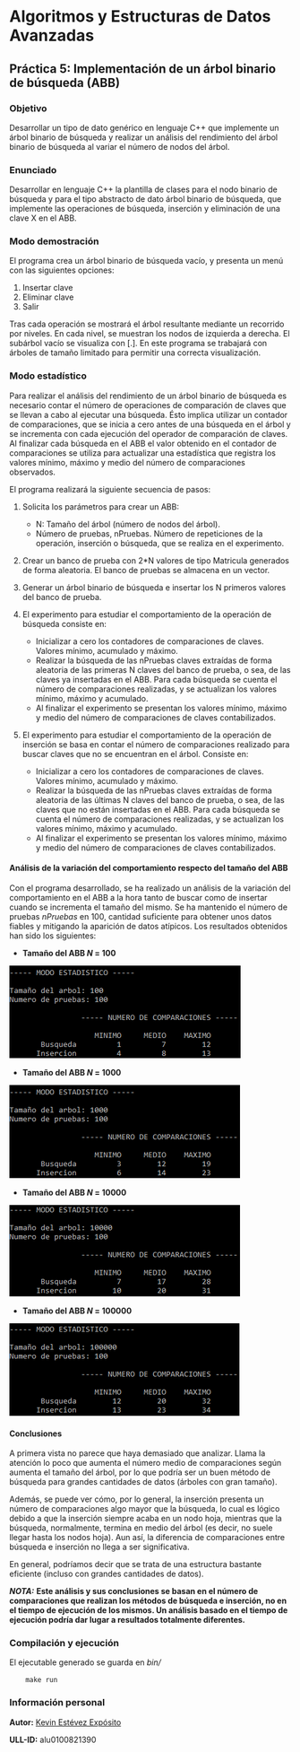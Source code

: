 # Algoritmos y Estructuras de Datos Avanzadas

## Práctica 5: Implementación de un árbol binario de búsqueda (ABB)

### Objetivo

Desarrollar un tipo de dato genérico en lenguaje C++ que implemente un árbol binario de búsqueda y realizar un análisis del rendimiento del árbol binario de búsqueda al variar el número de nodos del árbol.

### Enunciado

Desarrollar en lenguaje C++ la plantilla de clases para el nodo binario de búsqueda y para el tipo abstracto de dato árbol binario de búsqueda, que implemente las operaciones de búsqueda, inserción y eliminación de una clave X en el ABB.

### Modo demostración

El programa crea un árbol binario de búsqueda vacío, y presenta un menú con las siguientes opciones:

1. Insertar clave
2. Eliminar clave
3. Salir

Tras cada operación se mostrará el árbol resultante mediante un recorrido por niveles. En cada nivel, se muestran los nodos de izquierda a derecha. El subárbol vacío se visualiza con [.]. En este programa se trabajará con árboles de tamaño limitado para permitir una correcta visualización.

### Modo estadístico

Para realizar el análisis del rendimiento de un árbol binario de búsqueda es necesario contar el número de operaciones de comparación de claves que se llevan a cabo al ejecutar una búsqueda. Ésto implica utilizar un contador de comparaciones, que se inicia a cero antes de una búsqueda en el árbol y se incrementa con cada ejecución del operador de comparación de claves. Al finalizar cada búsqueda en el ABB el valor obtenido en el contador de comparaciones se utiliza para actualizar una estadística que registra los valores mínimo, máximo y medio del número de comparaciones observados.

El programa realizará la siguiente secuencia de pasos:

1. Solicita los parámetros para crear un ABB:
    * N: Tamaño del árbol (número de nodos del árbol).
    * Número de pruebas, nPruebas. Número de repeticiones de la operación, inserción o búsqueda, que se realiza en el experimento.
    
2. Crear un banco de prueba con 2*N valores de tipo Matricula generados de forma aleatoria. El banco de pruebas se almacena en un vector.

3. Generar un árbol binario de búsqueda e insertar los N primeros valores del banco de prueba.

4. El experimento para estudiar el comportamiento de la operación de búsqueda consiste en:
    * Inicializar a cero los contadores de comparaciones de claves. Valores mínimo, acumulado y máximo.
    * Realizar la búsqueda de las nPruebas claves extraídas de forma aleatoria de las primeras N claves del banco de prueba, o sea, de las claves ya insertadas en el ABB. Para cada búsqueda se cuenta el número de comparaciones realizadas, y se actualizan los valores mínimo, máximo y acumulado.
    * Al finalizar el experimento se presentan los valores mínimo, máximo y medio del número de comparaciones de claves contabilizados.
    
5. El experimento para estudiar el comportamiento de la operación de inserción se basa en contar el número de comparaciones realizado para buscar claves que no se encuentran en el árbol. Consiste en:
    * Inicializar a cero los contadores de comparaciones de claves. Valores mínimo, acumulado y máximo.
    * Realizar la búsqueda de las nPruebas claves extraídas de forma aleatoria de las últimas N claves del banco de prueba, o sea, de las claves que no están insertadas en el ABB. Para cada búsqueda se cuenta el número de comparaciones realizadas, y se actualizan los valores mínimo, máximo y acumulado.
    * Al finalizar el experimento se presentan los valores mínimo, máximo y medio del número de comparaciones de claves contabilizados.

#### Análisis de la variación del comportamiento respecto del tamaño del ABB

Con el programa desarrollado, se ha realizado un análisis de la variación del comportamiento en el ABB a la hora tanto de buscar como de insertar cuando se incrementa el tamaño del mismo. Se ha mantenido el número de pruebas *nPruebas* en 100, cantidad suficiente para obtener unos datos fiables y mitigando la aparición de datos atípicos. Los resultados obtenidos han sido los siguientes:

* **Tamaño del ABB *N* = 100**

![N = 10](images/prueba_100.png "N = 100")

* **Tamaño del ABB *N* = 1000**

![N = 100](images/prueba_1000.png "N = 1000")

* **Tamaño del ABB *N* = 10000**

![N = 1000](images/prueba_10000.png "N = 10000")

* **Tamaño del ABB *N* = 100000**

![N = 10000](images/prueba_100000.png "N = 100000")

#### Conclusiones

A primera vista no parece que haya demasiado que analizar. Llama la atención lo poco que aumenta el número medio de comparaciones según aumenta el tamaño del árbol, por lo que podría ser un buen método de búsqueda para grandes cantidades de datos (árboles con gran tamaño).

Además, se puede ver cómo, por lo general, la inserción presenta un número de comparaciones algo mayor que la búsqueda, lo cual es lógico debido a que la inserción siempre acaba en un nodo hoja, mientras que la búsqueda, normalmente, termina en medio del árbol (es decir, no suele llegar hasta los nodos hoja). Aun así, la diferencia de comparaciones entre búsqueda e inserción no llega a ser significativa.

En general, podríamos decir que se trata de una estructura bastante eficiente (incluso con grandes cantidades de datos).


***NOTA:*** **Este análisis y sus conclusiones se basan en el número de comparaciones que realizan los métodos de búsqueda e inserción, no en el tiempo de ejecución de los mismos. Un análisis basado en el tiempo de ejecución podría dar lugar a resultados totalmente diferentes.**

### Compilación y ejecución

El ejecutable generado se guarda en *bin/*

~~~
    make run
~~~

### Información personal

**Autor:** [Kevin Estévez Expósito](https://alu0100821390.github.io/)

**ULL-ID:** alu0100821390
